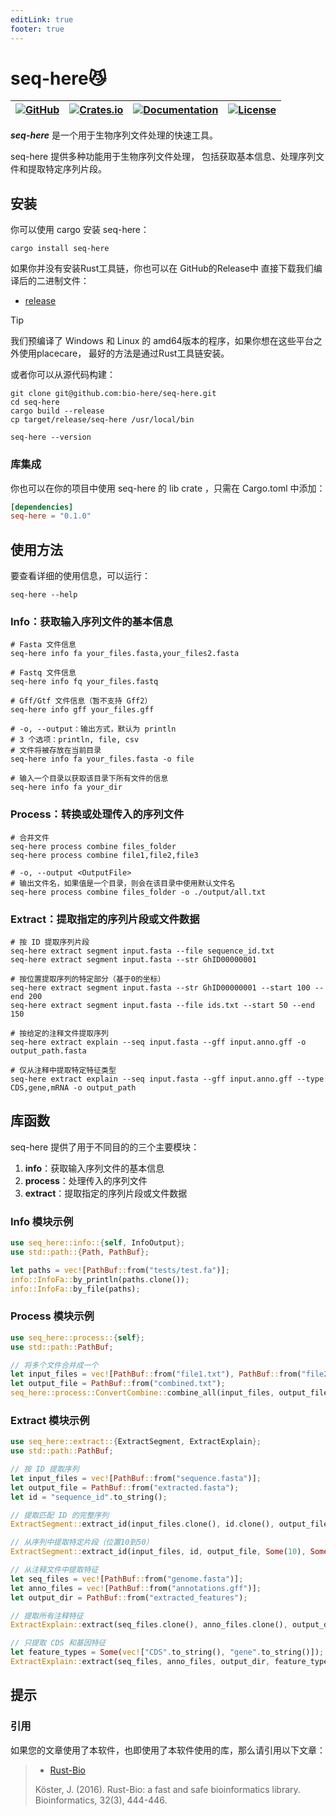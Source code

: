 ```yaml
---
editLink: true
footer: true
---
```


# seq-here😼
| [![GitHub](https://img.shields.io/badge/github-bio--here%2Fseq--here-blue.svg)](https://github.com/bio-here/seq-here) | [![Crates.io](https://img.shields.io/crates/v/seq-here.svg)](https://crates.io/crates/seq-here) | [![Documentation](https://docs.rs/seq-here/badge.svg)](https://docs.rs/seq-here) | [![License](https://img.shields.io/crates/l/MIT.svg)]() |
| --- | --- | --- | --- |

***seq-here*** 是一个用于生物序列文件处理的快速工具。

seq-here 提供多种功能用于生物序列文件处理，
包括获取基本信息、处理序列文件和提取特定序列片段。

## 安装

你可以使用 cargo 安装 seq-here：

```shell
cargo install seq-here
```

如果你并没有安装Rust工具链，你也可以在 GitHub的Release中 直接下载我们编译后的二进制文件：
- [release](https://github.com/bio-here/seq-here/release)

> [!Tip]
> 我们预编译了 Windows 和 Linux 的 amd64版本的程序，如果你想在这些平台之外使用placecare，
> 最好的方法是通过Rust工具链安装。

或者你可以从源代码构建：

```shell{3,4}
git clone git@github.com:bio-here/seq-here.git
cd seq-here
cargo build --release
cp target/release/seq-here /usr/local/bin

seq-here --version
```

### 库集成

你也可以在你的项目中使用 seq-here 的 lib crate ，只需在 Cargo.toml 中添加：

```toml
[dependencies]
seq-here = "0.1.0"
```

## 使用方法

要查看详细的使用信息，可以运行：

```shell
seq-here --help
```

### Info：获取输入序列文件的基本信息

```shell
# Fasta 文件信息
seq-here info fa your_files.fasta,your_files2.fasta

# Fastq 文件信息
seq-here info fq your_files.fastq

# Gff/Gtf 文件信息（暂不支持 Gff2）
seq-here info gff your_files.gff

# -o, --output：输出方式，默认为 println
# 3 个选项：println, file, csv
# 文件将被存放在当前目录
seq-here info fa your_files.fasta -o file

# 输入一个目录以获取该目录下所有文件的信息
seq-here info fa your_dir
```

### Process：转换或处理传入的序列文件

```shell
# 合并文件
seq-here process combine files_folder
seq-here process combine file1,file2,file3

# -o, --output <OutputFile>
# 输出文件名，如果值是一个目录，则会在该目录中使用默认文件名
seq-here process combine files_folder -o ./output/all.txt
```

### Extract：提取指定的序列片段或文件数据

```shell
# 按 ID 提取序列片段
seq-here extract segment input.fasta --file sequence_id.txt
seq-here extract segment input.fasta --str GhID00000001

# 按位置提取序列的特定部分（基于0的坐标）
seq-here extract segment input.fasta --str GhID00000001 --start 100 --end 200
seq-here extract segment input.fasta --file ids.txt --start 50 --end 150

# 按给定的注释文件提取序列
seq-here extract explain --seq input.fasta --gff input.anno.gff -o output_path.fasta

# 仅从注释中提取特定特征类型
seq-here extract explain --seq input.fasta --gff input.anno.gff --type CDS,gene,mRNA -o output_path
```

## 库函数

seq-here 提供了用于不同目的的三个主要模块：

1. **info**：获取输入序列文件的基本信息
2. **process**：处理传入的序列文件
3. **extract**：提取指定的序列片段或文件数据

### Info 模块示例

```rust
use seq_here::info::{self, InfoOutput};
use std::path::{Path, PathBuf};

let paths = vec![PathBuf::from("tests/test.fa")];
info::InfoFa::by_println(paths.clone());
info::InfoFa::by_file(paths);
```

### Process 模块示例

```rust
use seq_here::process::{self};
use std::path::PathBuf;

// 将多个文件合并成一个
let input_files = vec![PathBuf::from("file1.txt"), PathBuf::from("file2.txt")];
let output_file = PathBuf::from("combined.txt");
seq_here::process::ConvertCombine::combine_all(input_files, output_file);
```

### Extract 模块示例

```rust
use seq_here::extract::{ExtractSegment, ExtractExplain};
use std::path::PathBuf;

// 按 ID 提取序列
let input_files = vec![PathBuf::from("sequence.fasta")];
let output_file = PathBuf::from("extracted.fasta");
let id = "sequence_id".to_string();

// 提取匹配 ID 的完整序列
ExtractSegment::extract_id(input_files.clone(), id.clone(), output_file.clone(), None, None);

// 从序列中提取特定片段（位置10到50）
ExtractSegment::extract_id(input_files, id, output_file, Some(10), Some(50));

// 从注释文件中提取特征
let seq_files = vec![PathBuf::from("genome.fasta")];
let anno_files = vec![PathBuf::from("annotations.gff")];
let output_dir = PathBuf::from("extracted_features");

// 提取所有注释特征
ExtractExplain::extract(seq_files.clone(), anno_files.clone(), output_dir.clone(), None);

// 只提取 CDS 和基因特征
let feature_types = Some(vec!["CDS".to_string(), "gene".to_string()]);
ExtractExplain::extract(seq_files, anno_files, output_dir, feature_types);
```

## 提示

### 引用

如果您的文章使用了本软件，也即使用了本软件使用的库，那么请引用以下文章：

> - [Rust-Bio](https://academic.oup.com/bioinformatics/article/32/3/444/1743419?login=false)
>
> Köster, J. (2016). Rust-Bio: a fast and safe bioinformatics library. Bioinformatics, 32(3), 444-446.